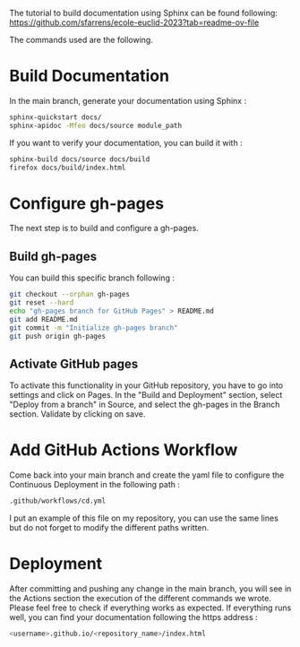 The tutorial to build documentation using Sphinx can be found following: https://github.com/sfarrens/ecole-euclid-2023?tab=readme-ov-file

The commands used are the following.

# Build Documentation
In the main branch, generate your documentation using Sphinx : 

```bash
sphinx-quickstart docs/
sphinx-apidoc -Mfeo docs/source module_path
```

If you want to verify your documentation, you can build it with :

```bash
sphinx-build docs/source docs/build
firefox docs/build/index.html
```

# Configure gh-pages

The next step is to build and configure a gh-pages. 

## Build gh-pages

You can build this specific branch following :

```bash
git checkout --orphan gh-pages
git reset --hard
echo "gh-pages branch for GitHub Pages" > README.md
git add README.md
git commit -m "Initialize gh-pages branch"
git push origin gh-pages
```

## Activate GitHub pages

To activate this functionality in your GitHub repository, you have to go into settings and click on Pages. In the "Build and Deployment" section, select "Deploy from a branch" in Source, and select the gh-pages in the Branch section.
Validate by clicking on save.

# Add GitHub Actions Workflow

Come back into your main branch and create the yaml file to configure the Continuous Deployment in the following path :

```bash
.github/workflows/cd.yml
```

I put an example of this file on my repository, you can use the same lines but do not forget to modify the different paths written.

# Deployment

After committing and pushing any change in the main branch, you will see in the Actions section the execution of the different commands we wrote. Please feel free to check if everything works as expected.
If everything runs well, you can find your documentation following the https address : 

```bash
<username>.github.io/<repository_name>/index.html
```








